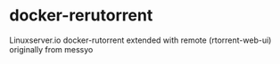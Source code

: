 # docker-rerutorrent
Linuxserver.io docker-rutorrent extended with remote (rtorrent-web-ui) originally from messyo
